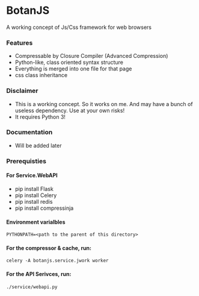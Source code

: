 # BotanJS
A working concept of Js/Css framework for web browsers

### Features
- Compressable by Closure Compiler (Advanced Compression)
- Python-like, class oriented syntax structure
- Everything is merged into one file for that page
- css class inheritance

### Disclaimer
- This is a working concept. So it works on me. And may have a bunch of useless dependency. Use at your own risks!
- It requires Python 3!


### Documentation
- Will be added later

### Prerequisties
#### For Service.WebAPI
- pip install Flask
- pip install Celery
- pip install redis
- pip install compressinja

#### Environment varialbles
```
PYTHONPATH=<path to the parent of this directory>
```

#### For the compressor & cache, run:
```
celery -A botanjs.service.jwork worker
```

#### For the API Serivces, run:
```
./service/webapi.py
```
